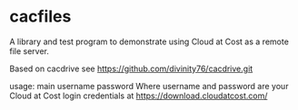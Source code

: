 # cacfiles
A library and test program to demonstrate using Cloud at Cost as a remote file server.


Based on cacdrive
see https://github.com/divinity76/cacdrive.git

usage: main username password
Where username and password are your Cloud at Cost login credentials at https://download.cloudatcost.com/

